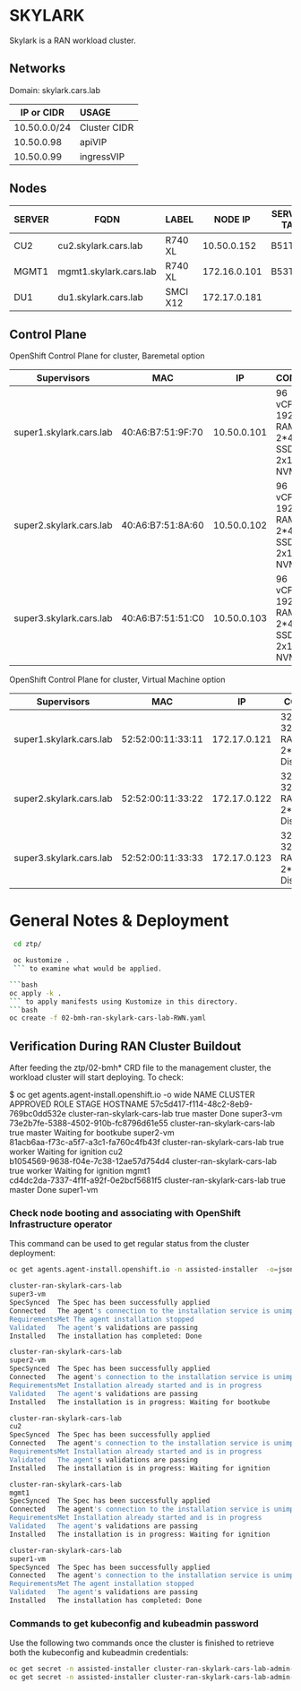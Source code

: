 # SKYLARK

Skylark is a RAN workload cluster.

## Networks
Domain: skylark.cars.lab

| IP or CIDR     | USAGE        |
|----------------|:-------------|
| 10.50.0.0/24   | Cluster CIDR |
| 10.50.0.98     | apiVIP       |
| 10.50.0.99     | ingressVIP   |

## Nodes
| SERVER   | FQDN                       | LABEL        | NODE IP      | SERVICE TAG | BMC IP        | LOCATION  |
|----------|----------------------------|--------------|--------------|-------------|---------------|-----------|
| CU2      | cu2.skylark.cars.lab       | R740 XL      | 10.50.0.152  | B51TJ93     | 172.28.11.35  | LDC1      |
| MGMT1    | mgmt1.skylark.cars.lab     | R740 XL      | 172.16.0.101 | B53TJ93     | 172.28.11.36  | LDC1      |
| DU1      | du1.skylark.cars.lab       | SMCI X12     | 172.17.0.181 |             | 172.28.11.42  | FEC1      |

## Control Plane
OpenShift Control Plane for cluster, Baremetal option

| Supervisors              | MAC               | IP           | CONFIG                     |
|--------------------------|-------------------|--------------|------------------------------------------|
| super1.skylark.cars.lab  | 40:A6:B7:51:9F:70 | 10.50.0.101  | 96 vCPU, 192G RAM, 2*480 SSD, 2x1.6 NVMe |
| super2.skylark.cars.lab  | 40:A6:B7:51:8A:60 | 10.50.0.102  | 96 vCPU, 192G RAM, 2*480 SSD, 2x1.6 NVMe |
| super3.skylark.cars.lab  | 40:A6:B7:51:51:C0 | 10.50.0.103  | 96 vCPU, 192G RAM, 2*480 SSD, 2x1.6 NVMe |

OpenShift Control Plane for cluster, Virtual Machine option

| Supervisors              | MAC               | IP           | CONFIG                     |
|--------------------------|-------------------|--------------|------------------------------------------|
| super1.skylark.cars.lab  | 52:52:00:11:33:11 | 172.17.0.121  | 32 vCPU, 32G RAM, 2*200GB Disk          |
| super2.skylark.cars.lab  | 52:52:00:11:33:22 | 172.17.0.122  | 32 vCPU, 32G RAM, 2*200GB Disk          |
| super3.skylark.cars.lab  | 52:52:00:11:33:33 | 172.17.0.123  | 32 vCPU, 32G RAM, 2*200GB Disk          |


# General Notes & Deployment

```bash
 cd ztp/
 ```

```bash
 oc kustomize .
 ``` to examine what would be applied.

```bash
oc apply -k .
``` to apply manifests using Kustomize in this directory.
```bash
oc create -f 02-bmh-ran-skylark-cars-lab-RWN.yaml
```

## Verification During RAN Cluster Buildout
After feeding the ztp/02-bmh* CRD file to the management cluster, the workload cluster will start deploying.  To check:

$ oc get agents.agent-install.openshift.io -o wide
NAME                                   CLUSTER                        APPROVED   ROLE     STAGE                  HOSTNAME
57c5d417-f114-48c2-8eb9-769bc0dd532e   cluster-ran-skylark-cars-lab   true       master   Done                   super3-vm   
73e2b7fe-5388-4502-910b-fc8796d61e55   cluster-ran-skylark-cars-lab   true       master   Waiting for bootkube   super2-vm   
81acb6aa-f73c-a5f7-a3c1-fa760c4fb43f   cluster-ran-skylark-cars-lab   true       worker   Waiting for ignition   cu2         
b1054569-9638-f04e-7c38-12ae57d754d4   cluster-ran-skylark-cars-lab   true       worker   Waiting for ignition   mgmt1       
cd4dc2da-7337-4f1f-a92f-0e2bcf5681f5   cluster-ran-skylark-cars-lab   true       master   Done                   super1-vm

### Check node booting and associating with OpenShift Infrastructure operator
This command can be used to get regular status from the cluster deployment:

```bash
oc get agents.agent-install.openshift.io -n assisted-installer  -o=jsonpath='{range .items[*]}{"\n"}{.spec.clusterDeploymentName.name}{"\n"}{.status.inventory.hostname}{"\n"}{range .status.conditions[*]}{.type}{"\t"}{.message}{"\n"}{end}'

cluster-ran-skylark-cars-lab
super3-vm
SpecSynced	The Spec has been successfully applied
Connected	The agent's connection to the installation service is unimpaired
RequirementsMet	The agent installation stopped
Validated	The agent's validations are passing
Installed	The installation has completed: Done

cluster-ran-skylark-cars-lab
super2-vm
SpecSynced	The Spec has been successfully applied
Connected	The agent's connection to the installation service is unimpaired
RequirementsMet	Installation already started and is in progress
Validated	The agent's validations are passing
Installed	The installation is in progress: Waiting for bootkube

cluster-ran-skylark-cars-lab
cu2
SpecSynced	The Spec has been successfully applied
Connected	The agent's connection to the installation service is unimpaired
RequirementsMet	Installation already started and is in progress
Validated	The agent's validations are passing
Installed	The installation is in progress: Waiting for ignition

cluster-ran-skylark-cars-lab
mgmt1
SpecSynced	The Spec has been successfully applied
Connected	The agent's connection to the installation service is unimpaired
RequirementsMet	Installation already started and is in progress
Validated	The agent's validations are passing
Installed	The installation is in progress: Waiting for ignition

cluster-ran-skylark-cars-lab
super1-vm
SpecSynced	The Spec has been successfully applied
Connected	The agent's connection to the installation service is unimpaired
RequirementsMet	The agent installation stopped
Validated	The agent's validations are passing
Installed	The installation has completed: Done
```

### Commands to get kubeconfig and kubeadmin password
Use the following two commands once the cluster is finished to retrieve both the kubeconfig and kubeadmin credentials:

```bash
oc get secret -n assisted-installer cluster-ran-skylark-cars-lab-admin-kubeconfig -o json | jq -r '.data.kubeconfig' | base64 -d > ~/kubeconfig-skylark
oc get secret -n assisted-installer cluster-ran-skylark-cars-lab-admin-password -o json | jq -r '.data.password' | base64 -d > ~/kubeadmin-skylark
```
